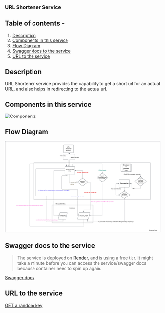 ### URL Shortener Service
## Table of contents -
1. [Description](#description)
2. [Components in this service](#Components-in-this-service)
3. [Flow Diagram](#Flow-Diagram)
4. [Swagger docs to the service](#Swagger-docs-to-the-service)
5. [URL to the service](#URL-to-the-service)

## Description
URL Shortener service provides the capability to get a short url for an actual URL, and also helps in redirecting to the actual url. 

## Components in this service
![Components](https://github.com/user-attachments/assets/f9f1151f-c62d-400d-8def-8bcf3c7c6a1a)

## Flow Diagram 
![Flow diagram](https://github.com/Tarunpreetsingh16/key-generation-service/blob/develop/documentation/images/Flow-Diagram.jpeg)

## Swagger docs to the service

> The service is deployed on [Render](https://render.com/), and is using a free tier.
> It might take a minute before you can access the service/swagger docs because container need to spin up again.

[Swagger docs](https://key-generation-service-1.onrender.com/swagger-ui/index.html)

## URL to the service
[GET a random key](https://key-generation-service-1.onrender.com/)

